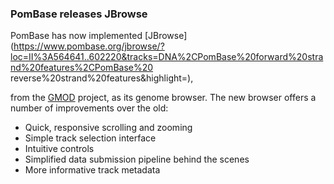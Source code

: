 ### PomBase releases JBrowse
<!-- pombase_flags: frontpage -->

PomBase has now implemented [JBrowse](https://www.pombase.org/jbrowse/?loc=II%3A564641..602220&tracks=DNA%2CPomBase%20forward%20strand%20features%2CPomBase%20
reverse%20strand%20features&highlight=), 

from the [GMOD](http://gmod.org/wiki/Main_Page) project, as its genome
browser. The new browser offers a number of improvements over the old:

- Quick, responsive scrolling and zooming
- Simple track selection interface
- Intuitive controls
- Simplified data submission pipeline behind the scenes
- More informative track metadata
